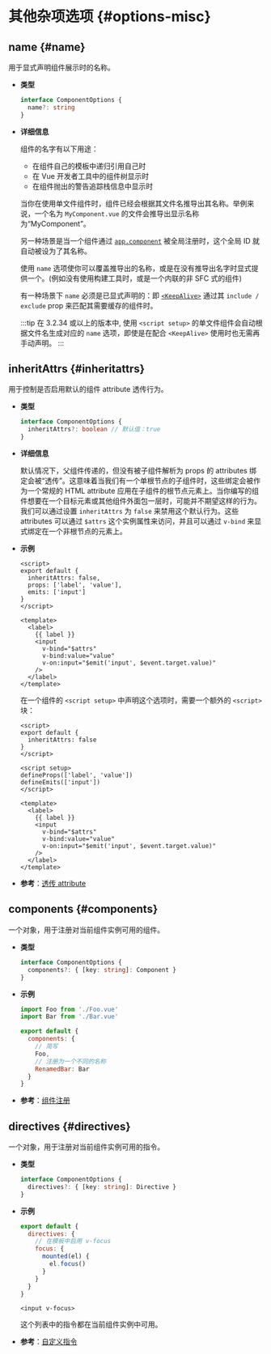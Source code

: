 # 其他杂项选项 {#options-misc}

## name {#name}

用于显式声明组件展示时的名称。

- **类型**

  ```ts
  interface ComponentOptions {
    name?: string
  }
  ```

- **详细信息**

  组件的名字有以下用途：

  - 在组件自己的模板中递归引用自己时
  - 在 Vue 开发者工具中的组件树显示时
  - 在组件抛出的警告追踪栈信息中显示时

  当你在使用单文件组件时，组件已经会根据其文件名推导出其名称。举例来说，一个名为 `MyComponent.vue` 的文件会推导出显示名称为“MyComponent”。

  另一种场景是当一个组件通过 [`app.component`](/api/application.html#app-component) 被全局注册时，这个全局 ID 就自动被设为了其名称。

  使用 `name` 选项使你可以覆盖推导出的名称，或是在没有推导出名字时显式提供一个。(例如没有使用构建工具时，或是一个内联的非 SFC 式的组件)

  有一种场景下 `name` 必须是已显式声明的：即 [`<KeepAlive>`](/guide/built-ins/keep-alive.html) 通过其 `include / exclude` prop 来匹配其需要缓存的组件时。

  :::tip
  在 3.2.34 或以上的版本中, 使用 `<script setup>` 的单文件组件会自动根据文件名生成对应的 `name` 选项，即使是在配合 `<KeepAlive>` 使用时也无需再手动声明。
  :::

## inheritAttrs {#inheritattrs}

用于控制是否启用默认的组件 attribute 透传行为。

- **类型**

  ```ts
  interface ComponentOptions {
    inheritAttrs?: boolean // 默认值：true
  }
  ```

- **详细信息**

  默认情况下，父组件传递的，但没有被子组件解析为 props 的 attributes 绑定会被“透传”。这意味着当我们有一个单根节点的子组件时，这些绑定会被作为一个常规的 HTML attribute 应用在子组件的根节点元素上。当你编写的组件想要在一个目标元素或其他组件外面包一层时，可能并不期望这样的行为。我们可以通过设置 `inheritAttrs` 为 `false` 来禁用这个默认行为。这些 attributes 可以通过 `$attrs` 这个实例属性来访问，并且可以通过 `v-bind` 来显式绑定在一个非根节点的元素上。

- **示例**

  <div class="options-api">

  ```vue
  <script>
  export default {
    inheritAttrs: false,
    props: ['label', 'value'],
    emits: ['input']
  }
  </script>

  <template>
    <label>
      {{ label }}
      <input
        v-bind="$attrs"
        v-bind:value="value"
        v-on:input="$emit('input', $event.target.value)"
      />
    </label>
  </template>
  ```

  </div>
  <div class="composition-api">

  在一个组件的 `<script setup>` 中声明这个选项时，需要一个额外的 `<script>` 块：

  ```vue
  <script>
  export default {
    inheritAttrs: false
  }
  </script>

  <script setup>
  defineProps(['label', 'value'])
  defineEmits(['input'])
  </script>

  <template>
    <label>
      {{ label }}
      <input
        v-bind="$attrs"
        v-bind:value="value"
        v-on:input="$emit('input', $event.target.value)"
      />
    </label>
  </template>
  ```

  </div>

- **参考**：[透传 attribute](/guide/components/attrs.html)

## components {#components}

一个对象，用于注册对当前组件实例可用的组件。

- **类型**

  ```ts
  interface ComponentOptions {
    components?: { [key: string]: Component }
  }
  ```

- **示例**

  ```js
  import Foo from './Foo.vue'
  import Bar from './Bar.vue'

  export default {
    components: {
      // 简写
      Foo,
      // 注册为一个不同的名称
      RenamedBar: Bar
    }
  }
  ```

- **参考**：[组件注册](/guide/components/registration.html)

## directives {#directives}

一个对象，用于注册对当前组件实例可用的指令。

- **类型**

  ```ts
  interface ComponentOptions {
    directives?: { [key: string]: Directive }
  }
  ```

- **示例**

  ```js
  export default {
    directives: {
      // 在模板中启用 v-focus
      focus: {
        mounted(el) {
          el.focus()
        }
      }
    }
  }
  ```

  ```vue-html
  <input v-focus>
  ```

  这个列表中的指令都在当前组件实例中可用。

- **参考**：[自定义指令](/guide/reusability/custom-directives.html)
